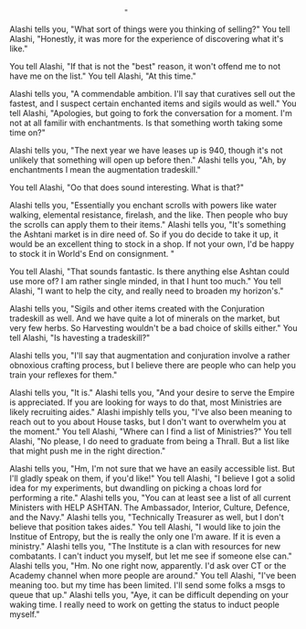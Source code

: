                                 "
Alashi tells you, "What sort of things were you thinking of selling?"
You tell Alashi, "Honestly, it was more for the experience of discovering 
what it's like."

You tell Alashi, "If that is not the "best" reason, it won't offend me to not 
have me on the list."
You tell Alashi, "At this time."

Alashi tells you, "A commendable ambition. I'll say that curatives sell out 
the fastest, and I suspect certain enchanted items and sigils would as well."
You tell Alashi, "Apologies, but going to fork the conversation for a moment. 
I'm not at all familir with enchantments. Is that something worth taking some 
time on?"

Alashi tells you, "The next year we have leases up is 940, though it's not 
unlikely that something will open up before then."
Alashi tells you, "Ah, by enchantments I mean the augmentation tradeskill."

You tell Alashi, "Oo that does sound interesting. What is that?"


Alashi tells you, "Essentially you enchant scrolls with powers like water 
walking, elemental resistance, firelash, and the like. Then people who buy 
the scrolls can apply them to their items."
Alashi tells you, "It's something the Ashtani market is in dire need of. So 
if you do decide to take it up, it would be an excellent thing to stock in a 
shop. If not your own, I'd be happy to stock it in World's End on consignment.
"

You tell Alashi, "That sounds fantastic. Is there anything else Ashtan could 
use more of? I am rather single minded, in that I hunt too much."
You tell Alashi, "I want to help the city, and really need to broaden my 
horizon's."

Alashi tells you, "Sigils and other items created with the Conjuration 
tradeskill as well. And we have quite a lot of minerals on the market, but 
very few herbs. So Harvesting wouldn't be a bad choice of skills either."
You tell Alashi, "Is havesting a tradeskill?"

Alashi tells you, "I'll say that augmentation and conjuration involve a 
rather obnoxious crafting process, but I believe there are people who can 
help you train your reflexes for them."


Alashi tells you, "It is."
Alashi tells you, "And your desire to serve the Empire is appreciated. If you 
are looking for ways to do that, most Ministries are likely recruiting aides."
Alashi impishly tells you, "I've also been meaning to reach out to you about 
House tasks, but I don't want to overwhelm you at the moment."
You tell Alashi, "Where can I find a list of Ministries?"
You tell Alashi, "No please, I do need to graduate from being a Thrall. But a 
list like that might push me in the right direction."


Alashi tells you, "Hm, I'm not sure that we have an easily accessible list. 
But I'll gladly speak on them, if you'd like!"
You tell Alashi, "I believe I got a solid idea for my experiments, but 
dwandling on picking a choas lord for performing a rite."
Alashi tells you, "You can at least see a list of all current Ministers with 
HELP ASHTAN. The Ambassador, Interior, Culture, Defence, and the Navy."
Alashi tells you, "Technically Treasurer as well, but I don't believe that 
position takes aides."
You tell Alashi, "I would like to join the Institue of Entropy, but the is 
really the only one I'm aware. If it is even a ministry."
Alashi tells you, "The Institute is a clan with resources for new combatants. 
I can't induct you myself, but let me see if someone else can."
Alashi tells you, "Hm. No one right now, apparently. I'd ask over CT or the 
Academy channel when more people are around."
You tell Alashi, "I've been meaning too. but my time has been limited. I'll 
send some folks a msgs to queue that up."
Alashi tells you, "Aye, it can be difficult depending on your waking time. I 
really need to work on getting the status to induct people myself."

